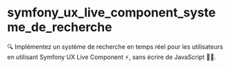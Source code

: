 # symfony_ux_live_component_systeme_de_recherche
🔍 Implémentez un système de recherche en temps réel pour les utilisateurs en utilisant Symfony UX Live Component ⚡, sans écrire de JavaScript 🧑‍💻.
